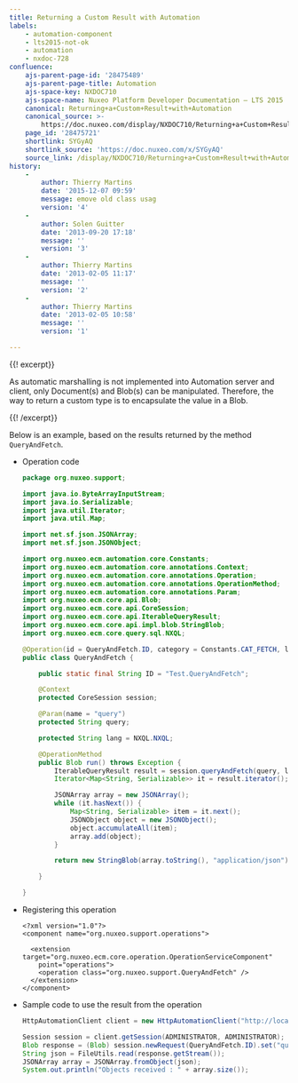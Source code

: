 ```yaml
---
title: Returning a Custom Result with Automation
labels:
    - automation-component
    - lts2015-not-ok
    - automation
    - nxdoc-728
confluence:
    ajs-parent-page-id: '28475489'
    ajs-parent-page-title: Automation
    ajs-space-key: NXDOC710
    ajs-space-name: Nuxeo Platform Developer Documentation — LTS 2015
    canonical: Returning+a+Custom+Result+with+Automation
    canonical_source: >-
        https://doc.nuxeo.com/display/NXDOC710/Returning+a+Custom+Result+with+Automation
    page_id: '28475721'
    shortlink: SYGyAQ
    shortlink_source: 'https://doc.nuxeo.com/x/SYGyAQ'
    source_link: /display/NXDOC710/Returning+a+Custom+Result+with+Automation
history:
    - 
        author: Thierry Martins
        date: '2015-12-07 09:59'
        message: emove old class usag
        version: '4'
    - 
        author: Solen Guitter
        date: '2013-09-20 17:18'
        message: ''
        version: '3'
    - 
        author: Thierry Martins
        date: '2013-02-05 11:17'
        message: ''
        version: '2'
    - 
        author: Thierry Martins
        date: '2013-02-05 10:58'
        message: ''
        version: '1'

---
```

{{! excerpt}}

As automatic marshalling is not implemented into Automation server and client, only Document(s) and Blob(s) can be manipulated. Therefore, the way to return a custom type is to encapsulate the value in a Blob.

{{! /excerpt}}

Below is an example, based on the results returned by the method `QueryAndFetch`.

*   Operation code&nbsp;

    ```java
    package org.nuxeo.support;

    import java.io.ByteArrayInputStream;
    import java.io.Serializable;
    import java.util.Iterator;
    import java.util.Map;

    import net.sf.json.JSONArray;
    import net.sf.json.JSONObject;

    import org.nuxeo.ecm.automation.core.Constants;
    import org.nuxeo.ecm.automation.core.annotations.Context;
    import org.nuxeo.ecm.automation.core.annotations.Operation;
    import org.nuxeo.ecm.automation.core.annotations.OperationMethod;
    import org.nuxeo.ecm.automation.core.annotations.Param;
    import org.nuxeo.ecm.core.api.Blob;
    import org.nuxeo.ecm.core.api.CoreSession;
    import org.nuxeo.ecm.core.api.IterableQueryResult;
    import org.nuxeo.ecm.core.api.impl.blob.StringBlob;
    import org.nuxeo.ecm.core.query.sql.NXQL;

    @Operation(id = QueryAndFetch.ID, category = Constants.CAT_FETCH, label = "QueryAndFetch", description = "Sample to show how to return a blob for any result type.")
    public class QueryAndFetch {

        public static final String ID = "Test.QueryAndFetch";

        @Context
        protected CoreSession session;

        @Param(name = "query")
        protected String query;

        protected String lang = NXQL.NXQL;

        @OperationMethod
        public Blob run() throws Exception {
            IterableQueryResult result = session.queryAndFetch(query, lang);
            Iterator<Map<String, Serializable>> it = result.iterator();

            JSONArray array = new JSONArray();
            while (it.hasNext()) {
                Map<String, Serializable> item = it.next();
                JSONObject object = new JSONObject();
                object.accumulateAll(item);
                array.add(object);
            }

            return new StringBlob(array.toString(), "application/json");

        }

    }

    ```

*   Registering this operation

    ```html/xml
    <?xml version="1.0"?>
    <component name="org.nuxeo.support.operations">

      <extension target="org.nuxeo.ecm.core.operation.OperationServiceComponent"
        point="operations">
        <operation class="org.nuxeo.support.QueryAndFetch" />
      </extension>
    </component>

    ```

*   Sample code to use the result from the operation

    ```java
    HttpAutomationClient client = new HttpAutomationClient("http://localhost:8080/nuxeo/site/automation");

    Session session = client.getSession(ADMINISTRATOR, ADMINISTRATOR);
    Blob response = (Blob) session.newRequest(QueryAndFetch.ID).set("query", "select ecm:uuid, dc:title, common:icon from Document").execute();
    String json = FileUtils.read(response.getStream());
    JSONArray array = JSONArray.fromObject(json);
    System.out.println("Objects received : " + array.size());

    ```